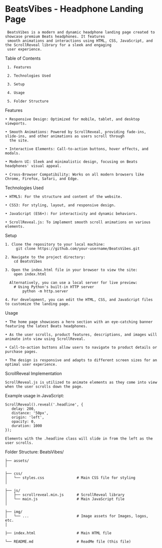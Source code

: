 # BeatsVibes - Headphone Landing Page

     BeatsVibes is a modern and dynamic headphone landing page created to showcase premium Beats headphones. It features 
     smooth animations and interactions using HTML, CSS, JavaScript, and the ScrollReveal library for a sleek and engaging 
     user experience.

Table of Contents

     1. Features
     
     2. Technologies Used
    
     3. Setup

     4. Usage

     5. Folder Structure

Features

    • Responsive Design: Optimized for mobile, tablet, and desktop viewports.
    
    • Smooth Animations: Powered by ScrollReveal, providing fade-ins, slide-ins, and other animations as users scroll through 
      the site.
 
    • Interactive Elements: Call-to-action buttons, hover effects, and modals.
    
    • Modern UI: Sleek and minimalistic design, focusing on Beats headphones' visual appeal.
    
    • Cross-Browser Compatibility: Works on all modern browsers like Chrome, Firefox, Safari, and Edge.

Technologies Used

    • HTML5: For the structure and content of the website.

    • CSS3: For styling, layout, and responsive design.

    • JavaScript (ES6+): For interactivity and dynamic behaviors.

    • ScrollReveal.js: To implement smooth scroll animations on various elements.

Setup

    1. Clone the repository to your local machine:
         git clone https://github.com/your-username/BeatsVibes.git

    2. Navigate to the project directory:
        cd BeatsVibes

    3. Open the index.html file in your browser to view the site:
        open index.html

      Alternatively, you can use a local server for live preview:
        # Using Python's built-in HTTP server
            python -m http.server

    4. For development, you can edit the HTML, CSS, and JavaScript files to customize the landing page.

Usage

    • The home page showcases a hero section with an eye-catching banner featuring the latest Beats headphones.

    • As the user scrolls, product features, descriptions, and images will animate into view using ScrollReveal.

    • Call-to-action buttons allow users to navigate to product details or purchase pages.

    • The design is responsive and adapts to different screen sizes for an optimal user experience.

ScrollReveal Implementation

    ScrollReveal.js is utilized to animate elements as they come into view when the user scrolls down the page.

Example usage in JavaScript:

    ScrollReveal().reveal('.headline', {
       delay: 200,
       distance: '50px',
       origin: 'left',
       opacity: 0,
       duration: 1000
    });

    Elements with the .headline class will slide in from the left as the user scrolls.


Folder Structure:
   BeatsVibes/

    ├── assets/
    │

    ├── css/
    │   └── styles.css               # Main CSS file for styling
    │

    ├── js/
    │   ├── scrollreveal.min.js      # ScrollReveal library
    │   └── main.js                  # Main JavaScript file
    │

    ├── img/
    │   └── ...                      # Image assets for Images, logos, etc.
    │

    ├── index.html                   # Main HTML file

    └── README.md                    # ReadMe file (this file)











    
